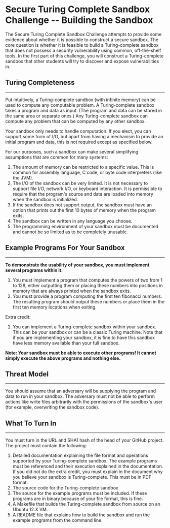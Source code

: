 # Secure Turing Complete Sandbox Challenge -- Building the Sandbox

The Secure Turing Complete Sandbox Challenge attempts to provide some evidence about whether it is possible to construct a secure sandbox.   The core question is whether it is feasible to build a Turing-complete sandbox that does not possess a security vulnerability using common, off-the-shelf tools.   In the first part of this challenge, you will construct a Turing-complete sandbox that other students will try to discover and expose vulnerabilities in.






## Turing Completeness
----

Put intuitively, a Turing-complete sandbox (with infinite memory) can be used to compute any computable problem.   A Turing-complete sandbox takes a program and data as input.   (The program and data can be stored in the same area or separate ones.)   Any Turing-complete sandbox can compute any problem that can be computed by any other sandbox.

Your sandbox only needs to handle computation.   If you elect, you can support some form of I/O, but apart from having a mechanism to provide an initial program and data, this is not required except as specified below.

For our purposes, such a sandbox can make several simplifying assumptions that are common for many systems:

 1. The amount of memory can be restricted to a specific value.   This is common for assembly language, C code, or byte code interpreters (like the JVM).
 1. The I/O of the sandbox can be very limited.   It is not necessary to support file I/O, network I/O, or keyboard interaction.   It is permissible to require that the program's source and data are loaded into memory when the sandbox is initialized.   
 1. If the sandbox does not support output, the sandbox must have an option that prints out the first 10 bytes of memory when the program exits.
 1. The sandbox can be written in any language you choose.
 1. The programming environment of your sandbox must be documented and cannot be so limited as to be completely unusable.   




## Example Programs For Your Sandbox
----

**To demonstrate the usability of your sandbox, you must implement several programs within it.**
 
 1. You must implement a program that computes the powers of two from 1 to 128, either outputting them or placing these numbers into positions in memory that are always printed when the sandbox exits.
 1. You must provide a program computing the first ten fibonacci numbers.   The resulting program should output these numbers or place them in the first ten memory locations when exiting.

Extra credit:
 1. You can implement a Turing-complete sandbox within your sandbox.   This can be your sandbox or can be a classic Turing machine.   Note that if you are implementing your sandbox, it is fine to have this sandbox have less memory available than your full sandbox.

**Note: Your sandbox must be able to execute other programs!   It cannot simply execute the above programs and nothing else.**



## Threat Model
----

You should assume that an adversary will be supplying the program and data to run in your sandbox.   The adversary must not be able to perform actions like write files arbitrarily with the permissions of the sandbox's user (for example, overwriting the sandbox code).   




## What To Turn In
----

You must turn in the URL and SHA1 hash of the head of your GitHub project.   The project must contain the following:

 1. Detailed documentation explaining the file format and operations supported by your Turing-complete sandbox.   The example programs must be referenced and their execution explained in the documentation. If you did not do the extra credit, you must explain in the document why you believe your sandbox is Turing-complete.   This must be in PDF format.
 1. The source code for the Turing-complete sandbox
 1. The source for the example programs must be included.   If these programs are in binary because of your file format, this is fine.
 1. A Makefile that builds the Turing-complete sandbox from source on an Ubuntu 12.X VM.   
 1. A README file that explains how to build the sandbox and run the example programs from the command line.

